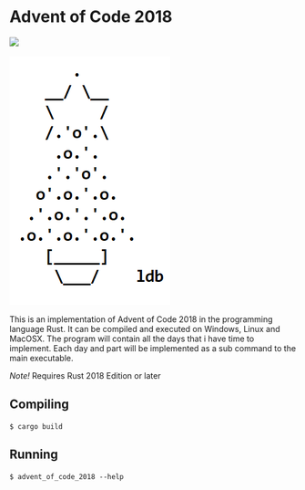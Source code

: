 # Advent of Code 2018

![](https://github.com/PerArneng/adventofcode2018/workflows/Rust/badge.svg)

![Logo](docs/logo.png)

This is an implementation of Advent of Code 2018
in the programming language Rust. It can be compiled
and executed on Windows, Linux and MacOSX. The program
will contain all the days that i have time to implement.
Each day and part will be implemented as a sub command
to the main executable.

*Note!* Requires Rust 2018 Edition or later

## Compiling
```
$ cargo build
```

## Running
```
$ advent_of_code_2018 --help
```

